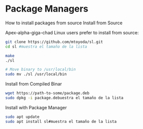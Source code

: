 # Package Managers

How to install packages from source
Install from Source

Apex-alpha-giga-chad Linux users prefer to install from source:

``` bash
git clone https://github.com/mtoyoda/sl.git
cd sl #muestra el tamaño de la lista

make
./sl

# Move binary to /usr/local/bin
sudo mv ./sl /usr/local/bin
```

Install from Compiled Binar

``` bash
wget https://path-to-some/package.deb
sudo dpkg -i package.debuestra el tamaño de la lista
```

Install with Package Manager

``` bash
sudo apt update
sudo apt install sl#muestra el tamaño de la lista
```